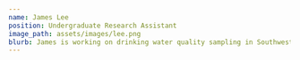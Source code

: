 ```yaml
---
name: James Lee
position: Undergraduate Research Assistant
image_path: assets/images/lee.png
blurb: James is working on drinking water quality sampling in Southwest Oklahoma
---
```

